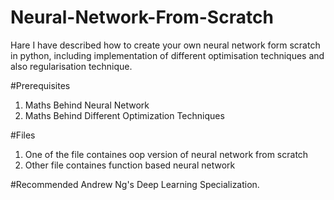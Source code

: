 # Neural-Network-From-Scratch
Hare I have described how to create your own neural network form scratch in python, 
including implementation of different optimisation techniques and also regularisation technique.  

#Prerequisites
1) Maths Behind Neural Network
2) Maths Behind Different Optimization Techniques

#Files
1) One of the file containes oop version of neural network from scratch
2) Other file containes function based neural network 



#Recommended
Andrew Ng's Deep Learning Specialization.
